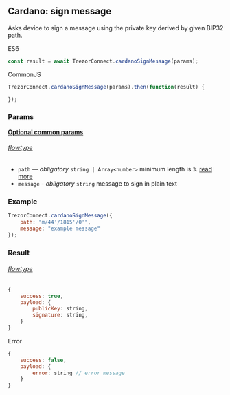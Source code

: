 ## Cardano: sign message

Asks device to sign a message using the private key derived by given BIP32 path.

ES6
```javascript
const result = await TrezorConnect.cardanoSignMessage(params);
```

CommonJS
```javascript
TrezorConnect.cardanoSignMessage(params).then(function(result) {

});
```

### Params 
[****Optional common params****](commonParams.md)
###### [flowtype](../../src/js/types/cardano.js#L63-L66)
* `path` — *obligatory* `string | Array<number>` minimum length is `3`. [read more](path.md)
* `message` - *obligatory* `string` message to sign in plain text

### Example
```javascript
TrezorConnect.cardanoSignMessage({
    path: "m/44'/1815'/0'",
    message: "example message"
});
```

### Result
###### [flowtype](../../src/js/types/cardano.js#L67-L72)
```javascript
{
    success: true,
    payload: {
        publicKey: string,
        signature: string,
    }
}
```
Error
```javascript
{
    success: false,
    payload: {
        error: string // error message
    }
}
```

